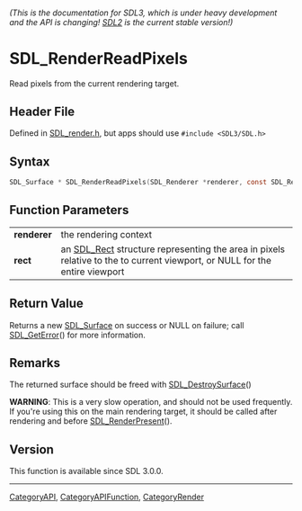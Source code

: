 ###### (This is the documentation for SDL3, which is under heavy development and the API is changing! [SDL2](https://wiki.libsdl.org/SDL2/) is the current stable version!)
# SDL_RenderReadPixels

Read pixels from the current rendering target.

## Header File

Defined in [SDL_render.h](https://github.com/libsdl-org/SDL/blob/main/include/SDL3/SDL_render.h), but apps should use `#include <SDL3/SDL.h>`

## Syntax

```c
SDL_Surface * SDL_RenderReadPixels(SDL_Renderer *renderer, const SDL_Rect *rect);

```

## Function Parameters

|                  |                                                                                                                                        |
| ---------------- | -------------------------------------------------------------------------------------------------------------------------------------- |
| **renderer**     | the rendering context                                                                                                                  |
| **rect**         | an [SDL_Rect](SDL_Rect) structure representing the area in pixels relative to the to current viewport, or NULL for the entire viewport |

## Return Value

Returns a new [SDL_Surface](SDL_Surface) on success or NULL on failure;
call [SDL_GetError](SDL_GetError)() for more information.

## Remarks

The returned surface should be freed with
[SDL_DestroySurface](SDL_DestroySurface)()

**WARNING**: This is a very slow operation, and should not be used
frequently. If you're using this on the main rendering target, it should be
called after rendering and before [SDL_RenderPresent](SDL_RenderPresent)().

## Version

This function is available since SDL 3.0.0.

----
[CategoryAPI](CategoryAPI), [CategoryAPIFunction](CategoryAPIFunction), [CategoryRender](CategoryRender)


